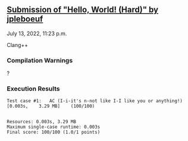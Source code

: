 ## [Submission of "Hello, World! (Hard)" by jpleboeuf](https://dmoj.ca/submission/4693841)

July 13, 2022, 11:23 p.m.

Clang++

### Compilation Warnings

?

### Execution Results

```
Test case #1:	AC (I-i-it's n-not like I-I like you or anything!)	[0.003s,	3.29 MB]	(100/100)


Resources: 0.003s, 3.29 MB
Maximum single-case runtime: 0.003s
Final score: 100/100 (1.0/1 points)
```
